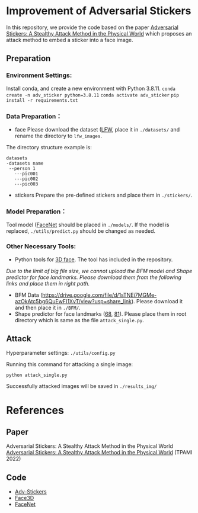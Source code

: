 # Improvement of Adversarial Stickers
In this repository, we provide the code based on the paper [Adversarial Stickers: A Stealthy Attack Method in the Physical World](https://ieeexplore.ieee.org/abstract/document/9779913) which proposes an attack method to embed a sticker into a face image. 

## Preparation

### Environment Settings:
Install conda, and create a new environment with Python 3.8.11.
`conda create -n adv_sticker python=3.8.11`
`conda activate adv_sticker`
`pip install -r requirements.txt`

### Data Preparation：
+ face
Please download the dataset ([LFW](https://drive.google.com/file/d/0B7EVK8r0v71pZDFOOGxhbm1oakE/view?usp=share_link&resourcekey=0-OvdR0Gk5lY7a8r5FjKIYhA), place it in ```./datasets/``` and rename the directory to ```lfw_images```.

The directory structure example is:
```
datasets
-datasets name
 --person 1
   ---pic001
   ---pic002
   ---pic003  
```
+ stickers
Prepare the pre-defined stickers and place them in ```./stickers/```.

### Model Preparation：
Tool model ([FaceNet](https://github.com/timesler/facenet-pytorch) should be placed in ```./models/```. If the model is replaced, ```./utils/predict.py``` should be changed as needed.

### Other Necessary Tools:
+ Python tools for [3D face](https://github.com/YadiraF/face3d/tree/master/face3d). The tool has included in the repository.

*Due to the limit of big file size, we cannot upload the BFM model and Shape predictor for face landmarks. Please download them from the following links and place them in right path.*
+ BFM Data (https://drive.google.com/file/d/1sTNEi7MGMe-azOkAtc5bg6QuEwFI1XvT/view?usp=share_link). Please download it and then place it in ```./BFM/```.
+ Shape predictor for face landmarks ([68](https://github.com/r4onlyrishabh/facial-detection/tree/master/dataset), [81](https://github.com/codeniko/shape_predictor_81_face_landmarks)). Please place them in root directory which is same as the file ```attack_single.py```.

## Attack
Hyperparameter settings: ```./utils/config.py```

Running this command for attacking a single image:
```
python attack_single.py
```

Successfully attacked images will be saved in ```./results_img/```

# References

## Paper
Adversarial Stickers: A Stealthy Attack Method in the Physical World [Adversarial Stickers: A Stealthy Attack Method in the Physical World](https://ieeexplore.ieee.org/abstract/document/9779913) (TPAMI 2022)

## Code
+ [Adv-Stickers](https://github.com/jinyugy21/Adv-Stickers_RHDE)
+ [Face3D](https://github.com/yfeng95/face3d/tree/master/face3d)
+ [FaceNet](https://github.com/timesler/facenet-pytorch)
